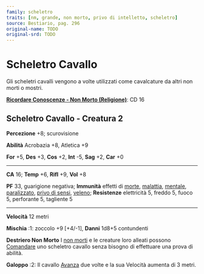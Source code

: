 ```yaml
---
family: scheletro
traits: [nm, grande, non morto, privo di intelletto, scheletro]
source: Bestiario, pag. 296
original-name: TODO
original-srd: TODO
---
```


# Scheletro Cavallo

Gli scheletri cavalli vengono a volte utilizzati come cavalcature da altri non
morti o mostri.

**[Ricordare Conoscenze - Non Morto (Religione)](/azioni/abilita/ricordare-conoscenze)**:
CD 16

## Scheletro Cavallo - Creatura 2

**Percezione** +8; scurovisione

**Abilità** Acrobazia +8, Atletica +9

**For** +5, **Des** +3, **Cos** +2, **Int** -5, **Sag** +2, **Car** +0

---

**CA** 16; **Temp** +6, **Rifl** +9, **Vol** +8

**PF** 33, guarigione negativa; **Immunità** effetti di [morte](/tratti/morte),
[malattia](/tratti/malattia), [mentale](/tratti/mentale),
[paralizzato](/condizioni/paralizzato),
[privo di sensi](/condizioni/privo-di-sensi), [veleno](/tratti/veleno);
**Resistenze** elettricità 5, freddo 5, fuoco 5, perforante 5, tagliente 5

---

**Velocità** 12 metri

**Mischia** :1: zoccolo +9 \[+4/-1], **Danni** 1d8+5 contundenti

**Destriero Non Morto** I [non morti](/tratti/non-morto) e le creature loro
alleati possono [Comandare](/azioni/abilita/comandare-un-animale) uno scheletro
cavallo senza bisogno di effettuare una prova di abilità.

**Galoppo** :2: Il cavallo [Avanza](/azioni/base/avanzare) due volte e la sua
Velocità aumenta di 3 metri.

